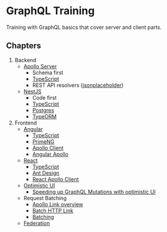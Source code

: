 # GraphQL Training

Training with GraphQL basics that cover server and client parts.


## Chapters
1. Backend
   * [Apollo Server](https://www.apollographql.com/docs/apollo-server/)
     * Schema first
     * [TypeScript](https://www.typescriptlang.org/docs/)
     * REST API resolvers ([jsonplaceholder](https://jsonplaceholder.typicode.com/))
   * [NestJS](https://docs.nestjs.com/graphql/quick-start)
     * Code first
     * [TypeScript](https://www.typescriptlang.org/docs/)
     * [Postgres](https://www.postgresql.org/)
     * [TypeORM](https://typeorm.io/)
2. Frontend
   * [Angular](https://angular.io/)
     * [TypeScript](https://www.typescriptlang.org/docs/)
     * [PrimeNG](https://primeng.org/installation)
     * [Apollo Client](https://www.apollographql.com/docs/)
     * [Angular Apollo](https://the-guild.dev/graphql/apollo-angular)
   * [React](https://react.dev/)
     * [TypeScript](https://www.typescriptlang.org/docs/)
     * [Ant Design](https://ant.design/components/overview/)
     * [React Apollo Client](https://www.apollographql.com/docs/react)
   * [Optimistic UI](https://www.apollographql.com/docs/react/performance/optimistic-ui/)
     * [Speeding up GraphQL Mutations with optimistic UI](https://www.apollographql.com/blog/frontend/tutorial-graphql-mutations-optimistic-ui-and-store-updates-f7b6b66bf0e2/)
   * Request Batching
     * [Apollo Link overview](https://www.apollographql.com/docs/react/api/link/introduction/)
     * [Batch HTTP Link](https://www.apollographql.com/docs/react/api/link/apollo-link-batch-http/)
     * [Batching](https://the-guild.dev/graphql/yoga-server/docs/features/request-batching)
   * [Federation](https://www.apollographql.com/docs/federation/)
